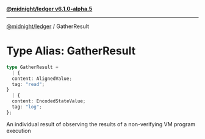[**@midnight/ledger v6.1.0-alpha.5**](../README.md)

***

[@midnight/ledger](../globals.md) / GatherResult

# Type Alias: GatherResult

```ts
type GatherResult = 
  | {
  content: AlignedValue;
  tag: "read";
}
  | {
  content: EncodedStateValue;
  tag: "log";
};
```

An individual result of observing the results of a non-verifying VM program
execution
